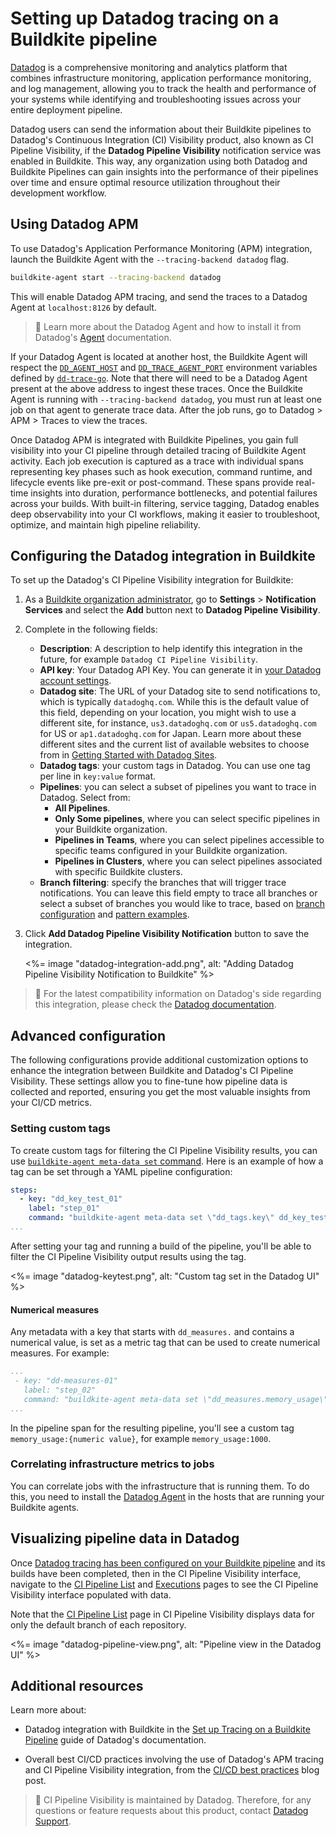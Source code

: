 # Setting up Datadog tracing on a Buildkite pipeline

[Datadog](https://www.datadoghq.com/) is a comprehensive monitoring and analytics platform that combines infrastructure monitoring, application performance monitoring, and log management, allowing you to track the health and performance of your systems while identifying and troubleshooting issues across your entire deployment pipeline.

Datadog users can send the information about their Buildkite pipelines to Datadog's Continuous Integration (CI) Visibility product, also known as CI Pipeline Visibility, if the **Datadog Pipeline Visibility** notification service was enabled in Buildkite. This way, any organization using both Datadog and Buildkite Pipelines can gain insights into the performance of their pipelines over time and ensure optimal resource utilization throughout their development workflow.

## Using Datadog APM

To use Datadog's Application Performance Monitoring (APM) integration, launch the Buildkite Agent with the `--tracing-backend datadog` flag.

```bash
buildkite-agent start --tracing-backend datadog
```

This will enable Datadog APM tracing, and send the traces to a Datadog Agent at `localhost:8126` by default.

> 📘
> Learn more about the Datadog Agent and how to install it from Datadog's [Agent](https://docs.datadoghq.com/agent/) documentation.

If your Datadog Agent is located at another host, the Buildkite Agent will respect the [`DD_AGENT_HOST`](https://docs.datadoghq.com/tracing/trace_collection/library_config/go/#agent) and [`DD_TRACE_AGENT_PORT`](https://docs.datadoghq.com/tracing/trace_collection/library_config/go/#traces) environment variables defined by [`dd-trace-go`](https://github.com/DataDog/dd-trace-go). Note that there will need to be a Datadog Agent present at the above address to ingest these traces.
Once the Buildkite Agent is running with `--tracing-backend datadog`, you must run at least one job on that agent to generate trace data. After the job runs, go to Datadog > APM > Traces to view the traces.

Once Datadog APM is integrated with Buildkite Pipelines, you gain full visibility into your CI pipeline through detailed tracing of Buildkite Agent activity. Each job execution is captured as a trace with individual spans representing key phases such as hook execution, command runtime, and lifecycle events like pre-exit or post-command. These spans provide real-time insights into duration, performance bottlenecks, and potential failures across your builds. With built-in filtering, service tagging, Datadog enables deep observability into your CI workflows, making it easier to troubleshoot, optimize, and maintain high pipeline reliability.

## Configuring the Datadog integration in Buildkite

To set up the Datadog's CI Pipeline Visibility integration for Buildkite:

1. As a [Buildkite organization administrator](/docs/pipelines/security/permissions#manage-teams-and-permissions-organization-level-permissions), go to **Settings** > **Notification Services** and select the **Add** button next to **Datadog Pipeline Visibility**.

1. Complete in the following fields:
    - **Description**: A description to help identify this integration in the future, for example `Datadog CI Pipeline Visibility`.
    - **API key**: Your Datadog API Key. You can generate it in [your Datadog account settings](https://app.datadoghq.com/organization-settings/api-keys).
    - **Datadog site**: The URL of your Datadog site to send notifications to, which is typically `datadoghq.com`. While this is the default value of this field, depending on your location, you might wish to use a different site, for instance, `us3.datadoghq.com` or `us5.datadoghq.com` for US or `ap1.datadoghq.com` for Japan. Learn more about these different sites and the current list of available websites to choose from in [Getting Started with Datadog Sites](https://docs.datadoghq.com/getting_started/site/#access-the-datadog-site).
    - **Datadog tags**: your custom tags in Datadog. You can use one tag per line in `key:value` format.
    - **Pipelines**: you can select a subset of pipelines you want to trace in Datadog. Select from:
      * **All Pipelines**.
      * **Only Some pipelines**, where you can select specific pipelines in your Buildkite organization.
      * **Pipelines in Teams**, where you can select pipelines accessible to specific teams configured in your Buildkite organization.
      * **Pipelines in Clusters**, where you can select pipelines associated with specific Buildkite clusters.
    - **Branch filtering**: specify the branches that will trigger trace notifications. You can leave this field empty to trace all branches or select a subset of branches you would like to trace, based on [branch configuration](/docs/pipelines/configure/workflows/branch-configuration) and [pattern examples](/docs/pipelines/configure/workflows/branch-configuration#branch-pattern-examples).

1. Click **Add Datadog Pipeline Visibility Notification** button to save the integration.

    <%= image "datadog-integration-add.png", alt: "Adding Datadog Pipeline Visibility Notification to Buildkite" %>

> 📘
> For the latest compatibility information on Datadog's side regarding this integration, please check the [Datadog documentation](https://docs.datadoghq.com/continuous_integration/pipelines/buildkite/#compatibility).

## Advanced configuration

The following configurations provide additional customization options to enhance the integration between Buildkite and Datadog's CI Pipeline Visibility. These settings allow you to fine-tune how pipeline data is collected and reported, ensuring you get the most valuable insights from your CI/CD metrics.

### Setting custom tags

To create custom tags for filtering the CI Pipeline Visibility results, you can use [`buildkite-agent meta-data set` command](/docs/agent/v3/cli-meta-data). Here is an example of how a tag can be set through a YAML pipeline configuration:

```yaml
steps:
  - key: "dd_key_test_01"
    label: "step_01"
    command: "buildkite-agent meta-data set \"dd_tags.key\" dd_key_test_01"
...
```

After setting your tag and running a build of the pipeline, you'll be able to filter the CI Pipeline Visibility output results using the tag.

<%= image "datadog-keytest.png", alt: "Custom tag set in the Datadog UI" %>

#### Numerical measures

Any metadata with a key that starts with `dd_measures.` and contains a numerical value, is set as a metric tag that can be used to create numerical measures. For example:

```yaml
...
 - key: "dd-measures-01"
   label: "step_02"
   command: "buildkite-agent meta-data set \"dd_measures.memory_usage\" {numeric value}"
...
```

In the pipeline span for the resulting pipeline, you'll see a custom tag `memory_usage:{numeric value}`, for example `memory_usage:1000`.

### Correlating infrastructure metrics to jobs

You can correlate jobs with the infrastructure that is running them. To do this, you need to install the [Datadog Agent](https://docs.datadoghq.com/agent/) in the hosts that are running your Buildkite agents.

## Visualizing pipeline data in Datadog

Once [Datadog tracing has been configured on your Buildkite pipeline](#advanced-configuration) and its builds have been completed, then in the CI Pipeline Visibility interface, navigate to the [CI Pipeline List](https://app.datadoghq.com/ci/pipelines) and [Executions](https://app.datadoghq.com/ci/pipeline-executions) pages to see the CI Pipeline Visibility interface populated with data.

Note that the [CI Pipeline List](https://app.datadoghq.com/ci/pipelines) page in CI Pipeline Visibility displays data for only the default branch of each repository.

<%= image "datadog-pipeline-view.png", alt: "Pipeline view in the Datadog UI" %>

## Additional resources

Learn more about:

- Datadog integration with Buildkite in the [Set up Tracing on a Buildkite Pipeline](https://docs.datadoghq.com/continuous_integration/pipelines/buildkite/) guide of Datadog's documentation.

- Overall best CI/CD practices involving the use of Datadog's APM tracing and CI Pipeline Visibility integration, from the [CI/CD best practices](https://buildkite.com/resources/blog/ci-cd-best-practices/) blog post.

> 📘
> CI Pipeline Visibility is maintained by Datadog. Therefore, for any questions or feature requests about this product, contact [Datadog Support](https://www.datadoghq.com/support/).
